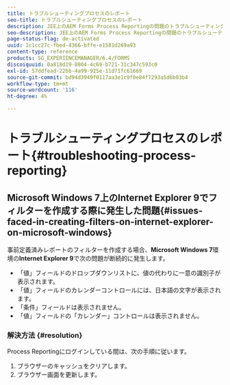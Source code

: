 ```yaml
---
title: トラブルシューティングプロセスのレポート
seo-title: トラブルシューティングプロセスのレポート
description: JEE上のAEM Forms Process Reportingの問題のトラブルシューティング
seo-description: JEE上のAEM Forms Process Reportingの問題のトラブルシューティング
page-status-flag: de-activated
uuid: 1c1cc27c-fbed-4366-bffe-e1581d269a93
content-type: reference
products: SG_EXPERIENCEMANAGER/6.4/FORMS
discoiquuid: 0a818d19-8804-4c69-b721-31c347c593c0
exl-id: 57ddfead-22bb-4a99-925e-11d71fc61669
source-git-commit: bd94d3949f0117aa3e1c9f0e84f7293a5d6b03b4
workflow-type: tm+mt
source-wordcount: '116'
ht-degree: 4%

---
```


# トラブルシューティングプロセスのレポート{#troubleshooting-process-reporting}

## Microsoft Windows 7上のInternet Explorer 9でフィルターを作成する際に発生した問題{#issues-faced-in-creating-filters-on-internet-explorer-on-microsoft-windows}

事前定義済みレポートのフィルターを作成する場合、**Microsoft Windows 7**&#x200B;環境の&#x200B;**Internet Explorer 9**&#x200B;で次の問題が断続的に発生します。

* 「値」フィールドのドロップダウンリストに、値の代わりに一意の識別子が表示されます。
* 「値」フィールドのカレンダーコントロールには、日本語の文字が表示されます。
* 「条件」フィールドは表示されません。
* 「値」フィールドの「カレンダー」コントロールは表示されません。

### 解決方法 {#resolution}

Process Reportingにログインしている間は、次の手順に従います。

1. ブラウザーのキャッシュをクリアします。
1. ブラウザー画面を更新します。
